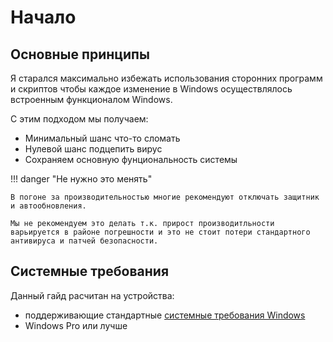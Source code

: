 # Начало

## Основные принципы

Я старался максимально избежать использования сторонних программ и скриптов чтобы каждое изменение в Windows осуществлялось встроенным функционалом Windows.

С этим подходом мы получаем:

- Минимальный шанс что-то сломать
- Нулевой шанс подцепить вирус  
- Сохраняем основную фунциональность системы

!!! danger "Не нужно это менять"

    В погоне за производительностью многие рекомендуют отключать защитник и автообновления. 
    
    Мы не рекомендуем это делать т.к. прирост производитльности варьируется в районе погрешности и это не стоит потери стандартного антивируса и патчей безопасности.

## Системные требования

Данный гайд расчитан на устройства:

- поддерживающие стандартные [системные требования Windows](https://support.microsoft.com/ru-ru/windows/%D1%82%D1%80%D0%B5%D0%B1%D0%BE%D0%B2%D0%B0%D0%BD%D0%B8%D1%8F-%D0%BA-%D1%81%D0%B8%D1%81%D1%82%D0%B5%D0%BC%D0%B5-%D0%B4%D0%BB%D1%8F-windows-11-86c11283-ea52-4782-9efd-7674389a7ba3)
- Windows Pro или лучше 
